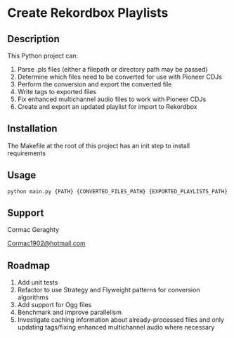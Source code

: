 # Create Rekordbox Playlists

## Description

This Python project can:
1. Parse .pls files (either a filepath or directory path may be passed)
1. Determine which files need to be converted for use with Pioneer CDJs
1. Perform the conversion and export the converted file
1. Write tags to exported files
1. Fix enhanced multichannel audio files to work with Pioneer CDJs
1. Create and export an updated playlist for import to Rekordbox

## Installation

The Makefile at the root of this project has an init step to install requirements

## Usage

`python main.py {PATH} {CONVERTED_FILES_PATH} {EXPORTED_PLAYLISTS_PATH}`

## Support

Cormac Geraghty

[Cormac1902@hotmail.com](mailto:Cormac1902@hotmail.com)

## Roadmap

1. Add unit tests
1. Refactor to use Strategy and Flyweight patterns for conversion algorithms
1. Add support for Ogg files
1. Benchmark and improve parallelism
1. Investigate caching information about already-processed files and only updating tags/fixing enhanced multichannel audio where necessary
